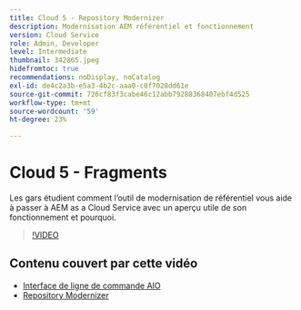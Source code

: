 ```yaml
---
title: Cloud 5 - Repository Modernizer
description: Modernisation AEM référentiel et fonctionnement
version: Cloud Service
role: Admin, Developer
level: Intermediate
thumbnail: 342865.jpeg
hidefromtoc: true
recommendations: noDisplay, noCatalog
exl-id: de4c2a3b-e5a3-4b2c-aaa0-c0f7028dd61e
source-git-commit: 726cf83f3cabe46c12abb79288368407ebf4d525
workflow-type: tm+mt
source-wordcount: '59'
ht-degree: 23%

---
```


# Cloud 5 - Fragments

Les gars étudient comment l’outil de modernisation de référentiel vous aide à passer à AEM as a Cloud Service avec un aperçu utile de son fonctionnement et pourquoi.

>[!VIDEO](https://video.tv.adobe.com/v/342865)

## Contenu couvert par cette vidéo

+ [Interface de ligne de commande AIO](https://github.com/adobe/aio-cli-plugin-aem-cloud-service-migration)
+ [Repository Modernizer](https://github.com/adobe/aem-cloud-service-source-migration/tree/master/packages/repository-modernizer)
